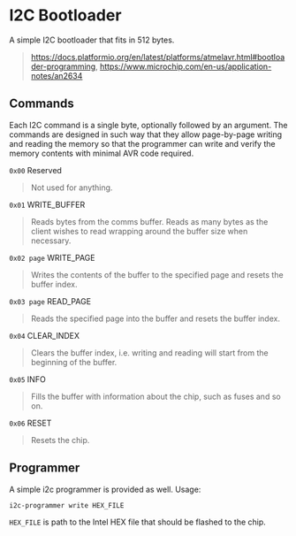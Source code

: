 # I2C Bootloader

A simple I2C bootloader that fits in 512 bytes.

> https://docs.platformio.org/en/latest/platforms/atmelavr.html#bootloader-programming, https://www.microchip.com/en-us/application-notes/an2634

## Commands

Each I2C command is a single byte, optionally followed by an argument. The commands are designed in such way that they allow page-by-page writing and reading the memory so that the programmer can write and verify the memory contents with minimal AVR code required. 

`0x00` Reserved

> Not used for anything. 

`0x01` WRITE_BUFFER

> Reads bytes from the comms buffer. Reads as many bytes as the client wishes to read wrapping around the buffer size when necessary.  

`0x02 page` WRITE_PAGE

> Writes the contents of the buffer to the specified page and resets the buffer index.

`0x03 page` READ_PAGE

> Reads the specified page into the buffer and resets the buffer index.

`0x04` CLEAR_INDEX

> Clears the buffer index, i.e. writing and reading will start from the beginning of the buffer. 

`0x05` INFO

> Fills the buffer with information about the chip, such as fuses and so on.

`0x06` RESET

> Resets the chip.

## Programmer

A simple i2c programmer is provided as well. Usage:

    i2c-programmer write HEX_FILE

`HEX_FILE` is path to the Intel HEX file that should be flashed to the chip. 

